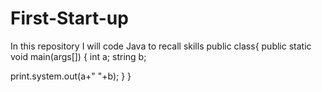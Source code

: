 # First-Start-up
In this repository I will code Java to recall skills
public class{
public static void main(args[])
{
int a;
string b;

print.system.out(a+" "+b);
}
}
